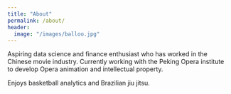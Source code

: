 ```yaml
---
title: "About"
permalink: /about/
header:
  image: "/images/balloo.jpg"
---
```


Aspiring data science and finance enthusiast who has worked in the Chinese movie industry.  Currently working with the Peking Opera institute to develop Opera animation and intellectual property.  

Enjoys basketball analytics and Brazilian jiu jitsu.
